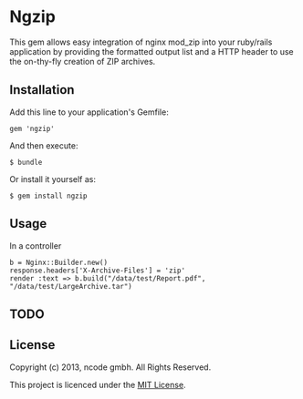 # Ngzip

This gem allows easy integration of nginx mod_zip into your ruby/rails application by providing
the formatted output list and a HTTP header to use the on-thy-fly creation of ZIP archives.

## Installation

Add this line to your application's Gemfile:

    gem 'ngzip'

And then execute:

    $ bundle

Or install it yourself as:

    $ gem install ngzip

## Usage

In a controller

    b = Nginx::Builder.new()
    response.headers['X-Archive-Files'] = 'zip'
    render :text => b.build("/data/test/Report.pdf", "/data/test/LargeArchive.tar")

## TODO


## License

Copyright (c) 2013, ncode gmbh. All Rights Reserved.

This project is licenced under the [MIT License](LICENSE.txt).


